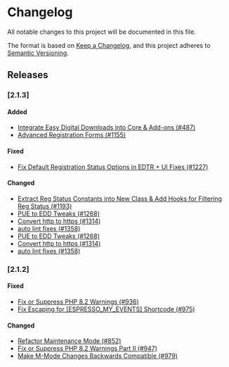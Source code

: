 # Changelog
All notable changes to this project will be documented in this file.

The format is based on [Keep a Changelog](https://keepachangelog.com/en/1.0.0/),
and this project adheres to [Semantic Versioning](https://semver.org/spec/v2.0.0.html).

## Releases

### [2.1.3]

#### Added
 - [Integrate Easy Digital Downloads into Core & Add-ons (#487)](https://github.com/eventespresso/cafe/pull/487)
 - [Advanced Registration Forms (#1155)](https://github.com/eventespresso/cafe/pull/1155)

#### Fixed
 - [Fix Default Registration Status Options in EDTR + UI Fixes (#1227)](https://github.com/eventespresso/cafe/pull/1227)

#### Changed
 - [Extract Reg Status Constants into New Class & Add Hooks for Filtering Reg Status (#1193)](https://github.com/eventespresso/cafe/pull/1193) 
 - [PUE to EDD Tweaks (#1268)](https://github.com/eventespresso/cafe/pull/1268)
 - [Convert http to https (#1314)](https://github.com/eventespresso/cafe/pull/1314)
 - [auto lint fixes (#1358)](https://github.com/eventespresso/cafe/pull/1358)
 - [PUE to EDD Tweaks (#1268)](https://github.com/eventespresso/cafe/pull/1268)
 - [Convert http to https (#1314)](https://github.com/eventespresso/cafe/pull/1314)
 - [auto lint fixes (#1358)](https://github.com/eventespresso/cafe/pull/1358)

 ### [2.1.2]

#### Fixed
 - [Fix or Suppress PHP 8.2 Warnings (#936)](https://github.com/eventespresso/cafe/pull/936)
 - [Fix Escaping for [ESPRESSO_MY_EVENTS] Shortcode (#975)](https://github.com/eventespresso/cafe/pull/975)

#### Changed
 - [Refactor Maintenance Mode (#852)](https://github.com/eventespresso/cafe/pull/852)
 - [Fix or Suppress PHP 8.2 Warnings Part II (#947)](https://github.com/eventespresso/cafe/pull/947)
 - [Make M-Mode Changes Backwards Compatible (#979)](https://github.com/eventespresso/cafe/pull/979)